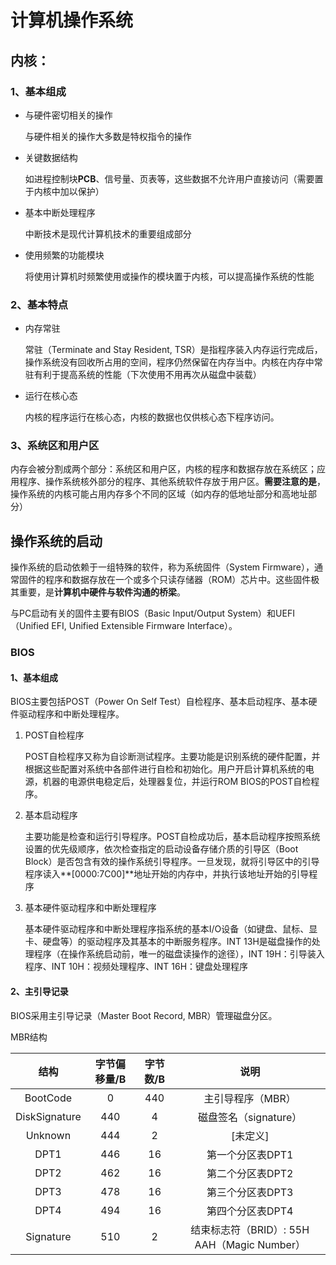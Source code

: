 # 计算机操作系统

## 内核：

### 1、基本组成

- 与硬件密切相关的操作

	与硬件相关的操作大多数是特权指令的操作

- 关键数据结构

	如进程控制块**PCB**、信号量、页表等，这些数据不允许用户直接访问（需要置于内核中加以保护）

- 基本中断处理程序

	中断技术是现代计算机技术的重要组成部分

- 使用频繁的功能模块

	将使用计算机时频繁使用或操作的模块置于内核，可以提高操作系统的性能

### 2、基本特点

- 内存常驻

	常驻（Terminate and Stay Resident, TSR）是指程序装入内存运行完成后，操作系统没有回收所占用的空间，程序仍然保留在内存当中。内核在内存中常驻有利于提高系统的性能（下次使用不用再次从磁盘中装载）

- 运行在核心态

	内核的程序运行在核心态，内核的数据也仅供核心态下程序访问。

### 3、系统区和用户区

内存会被分割成两个部分：系统区和用户区，内核的程序和数据存放在系统区；应用程序、操作系统核外部分的程序、其他系统软件存放于用户区。**需要注意的是**，操作系统的内核可能占用内存多个不同的区域（如内存的低地址部分和高地址部分）

## 操作系统的启动

操作系统的启动依赖于一组特殊的软件，称为系统固件（System Firmware），通常固件的程序和数据存放在一个或多个只读存储器（ROM）芯片中。这些固件极其重要，是**计算机中硬件与软件沟通的桥梁**。

与PC启动有关的固件主要有BIOS（Basic Input/Output System）和UEFI（Unified EFI, Unified Extensible Firmware Interface）。

### BIOS

#### 1、基本组成

BIOS主要包括POST（Power On Self Test）自检程序、基本启动程序、基本硬件驱动程序和中断处理程序。

1. POST自检程序

	POST自检程序又称为自诊断测试程序。主要功能是识别系统的硬件配置，并根据这些配置对系统中各部件进行自检和初始化。用户开启计算机系统的电源，机器的电源供电稳定后，处理器复位，并运行ROM BIOS的POST自检程序。

2. 基本启动程序

	主要功能是检查和运行引导程序。POST自检成功后，基本启动程序按照系统设置的优先级顺序，依次检查指定的启动设备存储介质的引导区（Boot Block）是否包含有效的操作系统引导程序。一旦发现，就将引导区中的引导程序读入**[0000:7C00]**地址开始的内存中，并执行该地址开始的引导程序

3. 基本硬件驱动程序和中断处理程序

	基本硬件驱动程序和中断处理程序指系统的基本I/O设备（如键盘、鼠标、显卡、硬盘等）的驱动程序及其基本的中断服务程序。INT 13H是磁盘操作的处理程序（在操作系统启动前，唯一的磁盘读操作的途径），INT 19H：引导装入程序、INT 10H：视频处理程序、INT 16H：键盘处理程序

#### 2、主引导记录

BIOS采用主引导记录（Master Boot Record, MBR）管理磁盘分区。

MBR结构

|     结构      | 字节偏移量/B | 字节数/B |                    说明                     |
| :-----------: | :----------: | :------: | :-----------------------------------------: |
|   BootCode    |      0       |   440    |              主引导程序（MBR）              |
| DiskSignature |     440      |    4     |            磁盘签名（signature）            |
|    Unknown    |     444      |    2     |                  [未定义]                   |
|     DPT1      |     446      |    16    |              第一个分区表DPT1               |
|     DPT2      |     462      |    16    |              第二个分区表DPT2               |
|     DPT3      |     478      |    16    |              第三个分区表DPT3               |
|     DPT4      |     494      |    16    |              第四个分区表DPT4               |
|   Signature   |     510      |    2     | 结束标志符（BRID）: 55H AAH（Magic Number） |